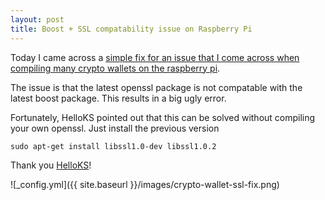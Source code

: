 ```yaml
---
layout: post
title: Boost + SSL compatability issue on Raspberry Pi
---
```


Today I came across a [simple fix for an issue that I come across when compiling many crypto wallets on the raspberry pi](https://github.com/BitzenyCoreDevelopers/bitzeny/issues/7).

The issue is that the latest openssl package is not compatable with the latest boost package.  This results in a big ugly error. 

Fortunately, HelloKS pointed out that this can be solved without compiling your own openssl.  Just install the previous version

```
sudo apt-get install libssl1.0-dev libssl1.0.2
```

Thank you [HelloKS](https://github.com/HelloKS)!

![_config.yml]({{ site.baseurl }}/images/crypto-wallet-ssl-fix.png)
